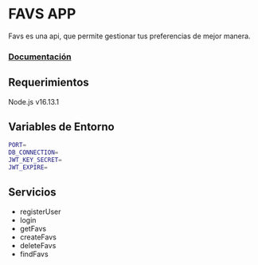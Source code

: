 # FAVS APP

Favs es una api, que permite gestionar tus preferencias de mejor manera.

### [Documentación](https://documenter.getpostman.com/view/18655492/UyxbrVtJ)

## Requerimientos

Node.js v16.13.1

## Variables de Entorno

```sh
PORT=
DB_CONNECTION=
JWT_KEY_SECRET=
JWT_EXPIRE=
```

## Servicios

- registerUser
- login
- getFavs
- createFavs
- deleteFavs
- findFavs
